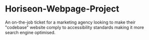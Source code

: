# Horiseon-Webpage-Project
An on-the-job ticket for a marketing agency looking to make their "codebase" website comply to accessibility standards making it more search engine optimised.
